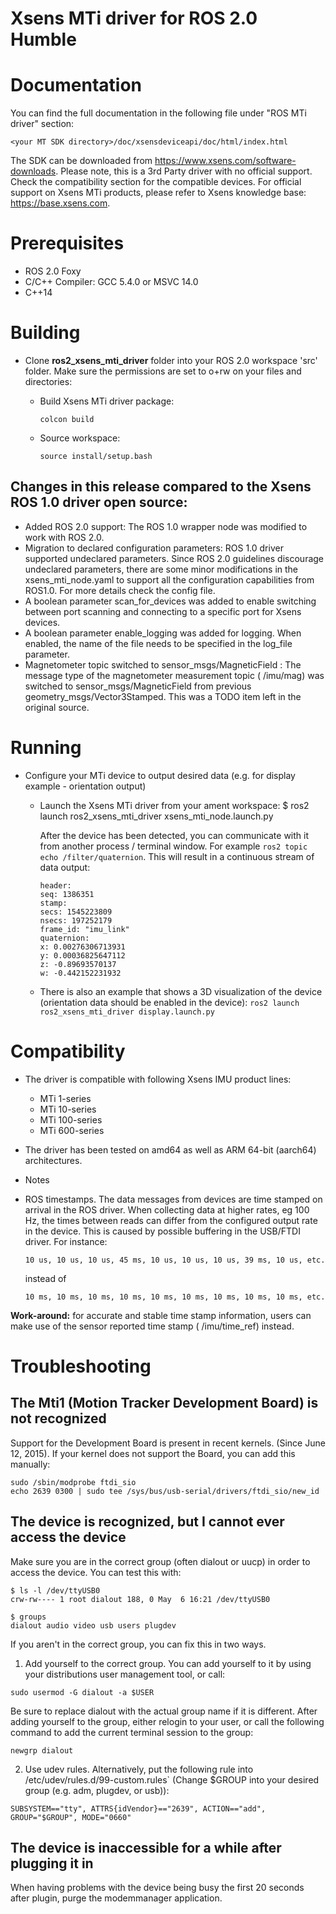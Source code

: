 # Xsens MTi driver for ROS 2.0 Humble

# Documentation

You can find the full documentation in the following file under "ROS MTi driver" section:

```
<your MT SDK directory>/doc/xsensdeviceapi/doc/html/index.html
```

The SDK can be downloaded from https://www.xsens.com/software-downloads. Please note,
this is a 3rd Party driver with no official support. Check the compatibility section for the compatible devices. For
official support on Xsens MTi products, please refer to Xsens knowledge base: https://base.xsens.com.

# Prerequisites

* ROS 2.0 Foxy
* C/C++ Compiler: GCC 5.4.0 or MSVC 14.0
* C++14

# Building

* Clone **ros2_xsens_mti_driver** folder into your ROS 2.0 workspace 'src' folder.
  Make sure the permissions are set to o+rw on your files and directories:

    * Build Xsens MTi driver package:
      ```shell
      colcon build
      ```

    * Source workspace:
      ```shell
      source install/setup.bash
      ```

## Changes in this release compared to the Xsens ROS 1.0 driver open source:

* Added ROS 2.0 support: The ROS 1.0 wrapper node was modified to work with ROS 2.0.
* Migration to declared configuration parameters: ROS 1.0 driver supported undeclared parameters. Since ROS 2.0
  guidelines discourage undeclared parameters, there are some minor modifications in the xsens_mti_node.yaml to support
  all the configuration capabilities from ROS1.0. For more details check the config file.
* A boolean parameter scan_for_devices was added to enable switching between port scanning and connecting to a specific
  port for Xsens devices.
* A boolean parameter enable_logging was added for logging. When enabled, the name of the file needs to be specified in
  the log_file parameter.
* Magnetometer topic switched to sensor_msgs/MagneticField : The message type of the magnetometer measurement topic (
  /imu/mag) was switched to sensor_msgs/MagneticField from previous geometry_msgs/Vector3Stamped. This was a TODO item
  left in the original source.

# Running

* Configure your MTi device to output desired data (e.g. for display example - orientation output)

    * Launch the Xsens MTi driver from your ament workspace:
      $ ros2 launch ros2_xsens_mti_driver xsens_mti_node.launch.py

      After the device has been detected, you can communicate with it from another process / terminal window.
      For example `ros2 topic echo /filter/quaternion`. This will result in a continuous stream of data output:
      ```shell
      header:
      seq: 1386351
      stamp:
      secs: 1545223809
      nsecs: 197252179
      frame_id: "imu_link"
      quaternion:
      x: 0.00276306713931
      y: 0.00036825647112
      z: -0.89693570137
      w: -0.442152231932
      ```

    * There is also an example that shows a 3D visualization of the device (orientation data should be enabled in the
      device): `ros2 launch ros2_xsens_mti_driver display.launch.py`

# Compatibility

* The driver is compatible with following Xsens IMU product lines:
    * MTi 1-series
    * MTi 10-series
    * MTi 100-series
    * MTi 600-series
* The driver has been tested on amd64 as well as ARM 64-bit (aarch64) architectures.

* Notes

* ROS timestamps. The data messages from devices are time stamped on arrival in the ROS driver.
  When collecting data at higher rates, eg 100 Hz, the times between reads can differ from the configured
  output rate in the device. This is caused by possible buffering in the USB/FTDI driver. For instance:

    ```shell
    10 us, 10 us, 10 us, 45 ms, 10 us, 10 us, 10 us, 39 ms, 10 us, etc.
    ``` 

  instead of

    ```shell
    10 ms, 10 ms, 10 ms, 10 ms, 10 ms, 10 ms, 10 ms, 10 ms, 10 ms, etc.
    ``` 

**Work-around:** for accurate and stable time stamp information, users can make use of the sensor reported time stamp (
/imu/time_ref) instead.

# Troubleshooting

## The Mti1 (Motion Tracker Development Board) is not recognized

Support for the Development Board is present in recent kernels.
(Since June 12, 2015). If your kernel does not support the Board, you can add this manually:

```shell
sudo /sbin/modprobe ftdi_sio
echo 2639 0300 | sudo tee /sys/bus/usb-serial/drivers/ftdi_sio/new_id

```

## The device is recognized, but I cannot ever access the device

Make sure you are in the correct group (often dialout or uucp) in order to access the device.
You can test this with:

```shell
$ ls -l /dev/ttyUSB0
crw-rw---- 1 root dialout 188, 0 May  6 16:21 /dev/ttyUSB0

$ groups
dialout audio video usb users plugdev
```

If you aren't in the correct group, you can fix this in two ways.

1. Add yourself to the correct group. You can add yourself to it by using your distributions user management tool, or
   call:

```shell
sudo usermod -G dialout -a $USER
```

Be sure to replace dialout with the actual group name if it is different. After adding yourself to the group, either
relogin to your user, or call the following command to add the current terminal session to the group:

```shell
newgrp dialout
```

2. Use udev rules. Alternatively, put the following rule into /etc/udev/rules.d/99-custom.rules` (Change $GROUP into
   your
   desired group (e.g. adm, plugdev, or usb)):

```shell
SUBSYSTEM=="tty", ATTRS{idVendor}=="2639", ACTION=="add", GROUP="$GROUP", MODE="0660"
```

## The device is inaccessible for a while after plugging it in

When having problems with the device being busy the first 20 seconds after plugin,
purge the modemmanager application.
